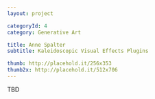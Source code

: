 ```yaml
---
layout: project

categoryId: 4
category: Generative Art

title: Anne Spalter
subtitle: Kaleidoscopic Visual Effects Plugins

thumb: http://placehold.it/256x353
thumb2x: http://placehold.it/512x706
---
```


TBD
